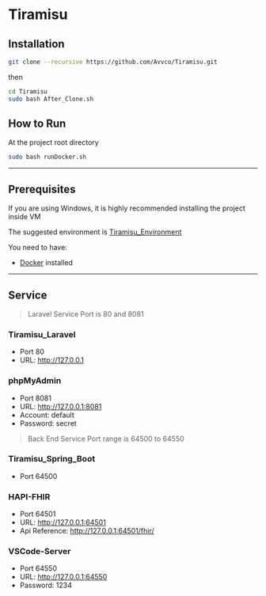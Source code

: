 # Tiramisu

## Installation

``` bash
git clone --recursive https://github.com/Avvco/Tiramisu.git 
```

then

```bash
cd Tiramisu
sudo bash After_Clone.sh
```

## How to Run

At the project root directory

```bash
sudo bash runDocker.sh
```

---

## Prerequisites

If you are using Windows, it is highly recommended installing the project inside VM

The suggested environment is [Tiramisu_Environment](https://github.com/Avvco/Tiramisu_Environment)

You need to have:

- [Docker](https://www.docker.com/) installed

---

## Service

> Laravel Service Port is 80 and 8081

### Tiramisu_Laravel

- Port 80
- URL: <http://127.0.0.1>

### phpMyAdmin

- Port 8081
- URL: <http://127.0.0.1:8081>
- Account: default
- Password: secret

> Back End Service Port range is 64500 to 64550

### Tiramisu_Spring_Boot

- Port
64500

### HAPI-FHIR

- Port 64501
- URL: <http://127.0.0.1:64501>
- Api Reference: <http://127.0.0.1:64501/fhir/>

### VSCode-Server

- Port 64550
- URL: <http://127.0.0.1:64550>
- Password: 1234
